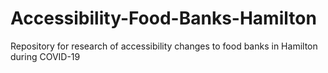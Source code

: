 # Accessibility-Food-Banks-Hamilton
Repository for research of accessibility changes to food banks in Hamilton during COVID-19
